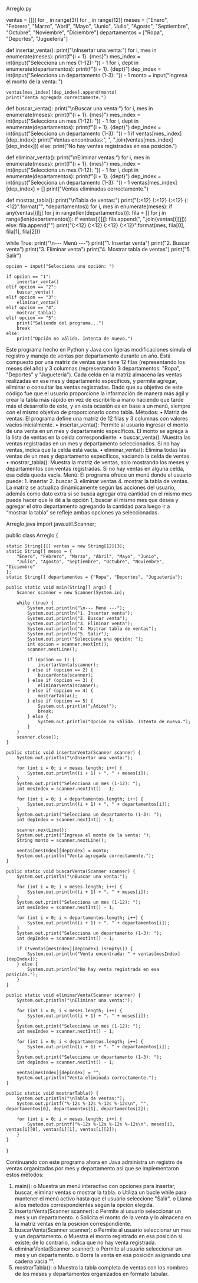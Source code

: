 Arreglo.py

ventas = [[[] for _ in range(3)] for _ in range(12)]
meses = ["Enero", "Febrero", "Marzo", "Abril", "Mayo", "Junio",
         "Julio", "Agosto", "Septiembre", "Octubre", "Noviembre", "Diciembre"]
departamentos = ["Ropa", "Deportes", "Juguetería"]

def insertar_venta():
    print("\nInsertar una venta:")
    for i, mes in enumerate(meses):
        print(f"{i + 1}. {mes}")
    mes_index = int(input("Selecciona un mes (1-12): ")) - 1
    for i, dept in enumerate(departamentos):
        print(f"{i + 1}. {dept}")
    dep_index = int(input("Selecciona un departamento (1-3): ")) - 1
    monto = input("Ingresa el monto de la venta: ")
    
    ventas[mes_index][dep_index].append(monto)
    print("Venta agregada correctamente.")

def buscar_venta():
    print("\nBuscar una venta:")
    for i, mes in enumerate(meses):
        print(f"{i + 1}. {mes}")
    mes_index = int(input("Selecciona un mes (1-12): ")) - 1
    for i, dept in enumerate(departamentos):
        print(f"{i + 1}. {dept}")
    dep_index = int(input("Selecciona un departamento (1-3): ")) - 1
    if ventas[mes_index][dep_index]:
        print("Ventas encontradas:", ", ".join(ventas[mes_index][dep_index]))
    else:
        print("No hay ventas registradas en esa posición.")

def eliminar_venta():
    print("\nEliminar ventas:")
    for i, mes in enumerate(meses):
        print(f"{i + 1}. {mes}")
    mes_index = int(input("Selecciona un mes (1-12): ")) - 1
    for i, dept in enumerate(departamentos):
        print(f"{i + 1}. {dept}")
    dep_index = int(input("Selecciona un departamento (1-3): ")) - 1
    ventas[mes_index][dep_index] = []
    print("Ventas eliminadas correctamente.")

def mostrar_tabla():
    print("\nTabla de ventas:")
    print("{:<12} {:<12} {:<12} {:<12}".format("", *departamentos))
    for i, mes in enumerate(meses):
        if any(ventas[i][j] for j in range(len(departamentos))):
            fila = []
            for j in range(len(departamentos)):
                if ventas[i][j]:
                    fila.append(", ".join(ventas[i][j]))
                else:
                    fila.append("")
            print("{:<12} {:<12} {:<12} {:<12}".format(mes, fila[0], fila[1], fila[2]))

while True:
    print("\n--- Menú ---")
    print("1. Insertar venta")
    print("2. Buscar venta")
    print("3. Eliminar venta")
    print("4. Mostrar tabla de ventas")
    print("5. Salir")
    
    opcion = input("Selecciona una opción: ")
    
    if opcion == "1":
        insertar_venta()
    elif opcion == "2":
        buscar_venta()
    elif opcion == "3":
        eliminar_venta()
    elif opcion == "4":
        mostrar_tabla()
    elif opcion == "5":
        print("Saliendo del programa...")
        break
    else:
        print("Opción no válida. Intenta de nuevo.")

Este programa hecho en Python y Java con ligeras modificaciones simula el registro y manejo de ventas por departamento durante un año. Está compuesto por una matriz de ventas que tiene 12 filas (representando los meses del año) y 3 columnas (representando 3 departamentos: "Ropa", "Deportes" y "Juguetería"). Cada celda en la matriz almacena las ventas realizadas en ese mes y departamento específicos, y permite agregar, eliminar o consultar las ventas registradas. Dado que su objetivo de este código fue que el usuario proporcione la información de manera más ágil y crear la tabla más rápido en vez de escribirlo a mano haciendo que tarde más el desarrollo de este, y en esta ocasión es en base a un menú, siempre con el mismo objetivo de proporcionarlo como tabla.
 Métodos: 
• Matriz de ventas: El programa define una matriz de 12 filas y 3 columnas con valores vacíos inicialmente.
• insertar_venta(): Permite al usuario ingresar el monto de una venta en un mes y departamento específicos. El monto se agrega a la lista de ventas en la celda correspondiente. 
• buscar_venta(): Muestra las ventas registradas en un mes y departamento seleccionados. Si no hay ventas, indica que la celda está vacía. 
• eliminar_venta(): Elimina todas las ventas de un mes y departamento específicos, vaciando la celda de ventas. 
• mostrar_tabla(): Muestra la matriz de ventas, solo mostrando los meses y departamentos con ventas registradas. Si no hay ventas en alguna celda, esa celda queda vacía. 
Menú: 
El programa ofrece un menú donde el usuario puede: 1. insertar 2. buscar 3. eliminar ventas 4. mostrar la tabla de ventas. La matriz se actualiza dinámicamente según las acciones del usuario, además como dato extra si se busca agregar otra cantidad en el mismo mes puede hacer que le dé a la opción 1, buscar el mismo mes que desea y agregar el otro departamento agregando la cantidad para luego ir a “mostrar la tabla” se refleje ambas opciones ya seleccionadas.

Arreglo.java
import java.util.Scanner;

public class Arreglo {

    static String[][] ventas = new String[12][3];
    static String[] meses = {
        "Enero", "Febrero", "Marzo", "Abril", "Mayo", "Junio",
        "Julio", "Agosto", "Septiembre", "Octubre", "Noviembre", "Diciembre"
    };
    static String[] departamentos = {"Ropa", "Deportes", "Juguetería"};

    public static void main(String[] args) {
        Scanner scanner = new Scanner(System.in);
        
        while (true) {
            System.out.println("\n--- Menú ---");
            System.out.println("1. Insertar venta");
            System.out.println("2. Buscar venta");
            System.out.println("3. Eliminar venta");
            System.out.println("4. Mostrar tabla de ventas");
            System.out.println("5. Salir");
            System.out.print("Selecciona una opción: ");
            int opcion = scanner.nextInt();
            scanner.nextLine(); 

            if (opcion == 1) {
                insertarVenta(scanner);
            } else if (opcion == 2) {
                buscarVenta(scanner);
            } else if (opcion == 3) {
                eliminarVenta(scanner);
            } else if (opcion == 4) {
                mostrarTabla();
            } else if (opcion == 5) {
                System.out.println("¡Adiós!");
                break;
            } else {
                System.out.println("Opción no válida. Intenta de nuevo.");
            }
        }
        scanner.close();
    }

    public static void insertarVenta(Scanner scanner) {
        System.out.println("\nInsertar una venta:");
        
        for (int i = 0; i < meses.length; i++) {
            System.out.println((i + 1) + ". " + meses[i]);
        }
        System.out.print("Selecciona un mes (1-12): ");
        int mesIndex = scanner.nextInt() - 1;
        
        for (int i = 0; i < departamentos.length; i++) {
            System.out.println((i + 1) + ". " + departamentos[i]);
        }
        System.out.print("Selecciona un departamento (1-3): ");
        int depIndex = scanner.nextInt() - 1;
        
        scanner.nextLine(); 
        System.out.print("Ingresa el monto de la venta: ");
        String monto = scanner.nextLine();
        
        ventas[mesIndex][depIndex] = monto;
        System.out.println("Venta agregada correctamente.");
    }

    public static void buscarVenta(Scanner scanner) {
        System.out.println("\nBuscar una venta:");
        
        for (int i = 0; i < meses.length; i++) {
            System.out.println((i + 1) + ". " + meses[i]);
        }
        System.out.print("Selecciona un mes (1-12): ");
        int mesIndex = scanner.nextInt() - 1;
        
        for (int i = 0; i < departamentos.length; i++) {
            System.out.println((i + 1) + ". " + departamentos[i]);
        }
        System.out.print("Selecciona un departamento (1-3): ");
        int depIndex = scanner.nextInt() - 1;
        
        if (!ventas[mesIndex][depIndex].isEmpty()) {
            System.out.println("Venta encontrada: " + ventas[mesIndex][depIndex]);
        } else {
            System.out.println("No hay venta registrada en esa posición.");
        }
    }

    public static void eliminarVenta(Scanner scanner) {
        System.out.println("\nEliminar una venta:");
        
        for (int i = 0; i < meses.length; i++) {
            System.out.println((i + 1) + ". " + meses[i]);
        }
        System.out.print("Selecciona un mes (1-12): ");
        int mesIndex = scanner.nextInt() - 1;
        
        for (int i = 0; i < departamentos.length; i++) {
            System.out.println((i + 1) + ". " + departamentos[i]);
        }
        System.out.print("Selecciona un departamento (1-3): ");
        int depIndex = scanner.nextInt() - 1;
        
        ventas[mesIndex][depIndex] = "";
        System.out.println("Venta eliminada correctamente.");
    }

    public static void mostrarTabla() {
        System.out.println("\nTabla de ventas:");
        System.out.printf("%-12s %-12s %-12s %-12s\n", "", departamentos[0], departamentos[1], departamentos[2]);
        
        for (int i = 0; i < meses.length; i++) {
            System.out.printf("%-12s %-12s %-12s %-12s\n", meses[i], ventas[i][0], ventas[i][1], ventas[i][2]);
        }
    }
}


Continuando con este programa ahora en Java administra un registro de ventas organizadas por mes y departamento así que se implementaron estos métodos:
1.	main():
o	Muestra un menú interactivo con opciones para insertar, buscar, eliminar ventas o mostrar la tabla.
o	Utiliza un bucle while para mantener el menú activo hasta que el usuario seleccione "Salir".
o	Llama a los métodos correspondientes según la opción elegida.
2.	insertarVenta(Scanner scanner):
o	Permite al usuario seleccionar un mes y un departamento.
o	Solicita el monto de la venta y lo almacena en la matriz ventas en la posición correspondiente.
3.	buscarVenta(Scanner scanner):
o	Permite al usuario seleccionar un mes y un departamento.
o	Muestra el monto registrado en esa posición si existe; de lo contrario, indica que no hay venta registrada.
4.	eliminarVenta(Scanner scanner):
o	Permite al usuario seleccionar un mes y un departamento.
o	Borra la venta en esa posición asignando una cadena vacía "".
5.	mostrarTabla():
o	Muestra la tabla completa de ventas con los nombres de los meses y departamentos organizados en formato tabular.


